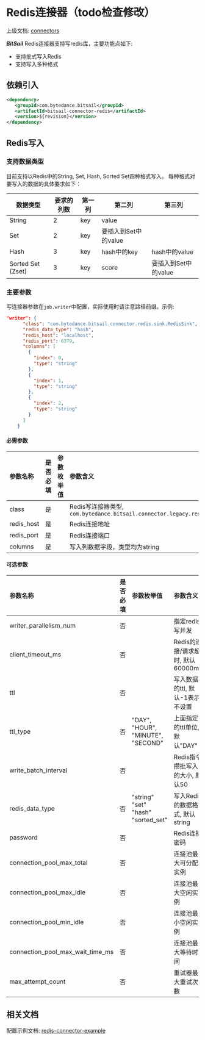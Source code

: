 # Redis连接器（todo检查修改）

上级文档: [connectors](../../../connectors.md)

***BitSail*** Redis连接器支持写redis库，主要功能点如下:

- 支持批式写入Redis
- 支持写入多种格式


## 依赖引入

```xml
<dependency>
   <groupId>com.bytedance.bitsail</groupId>
   <artifactId>bitsail-connector-redis</artifactId>
   <version>${revision}</version>
</dependency>
```

## Redis写入

### 支持数据类型

目前支持以Redis中的String, Set, Hash, Sorted Set四种格式写入。
每种格式对要写入的数据的具体要求如下：

| 数据类型          | 要求的列数 | 第一列 | 第二列               | 第三列               |
| ----------------- | ---------- | ------ | -------------------- | -------------------- |
| String            | 2          | key    | value                |                      |
| Set               | 2          | key    | 要插入到Set中的value |                      |
| Hash              | 3          | key    | hash中的key          | hash中的value        |
| Sorted Set (Zset) | 3          | key    | score                | 要插入到Set中的value |

### 主要参数

写连接器参数在`job.writer`中配置，实际使用时请注意路径前缀。示例:

```json
"writer": {
      "class": "com.bytedance.bitsail.connector.redis.sink.RedisSink",
      "redis_data_type": "hash",
      "redis_host": "localhost",
      "redis_port": 6379,
      "columns": [
        {
          "index": 0,
          "type": "string"
        },
        {
          "index": 1,
          "type": "string"
        },
        {
          "index": 2,
          "type": "string"
        }
      ]
    }
```

#### 必需参数

| 参数名称   | 是否必填 | 参数枚举值 | 参数含义                                                     |
| :--------- | :------- | :--------- | :----------------------------------------------------------- |
| class      | 是       |            | Redis写连接器类型, `com.bytedance.bitsail.connector.legacy.redis.sink.RedisOutputFormat` |
| redis_host | 是       |            | Redis连接地址                                                |
| redis_port | 是       |            | Redis连接端口                                                |
| columns    | 是       |            | 写入列数据字段，类型均为string                               |



#### 可选参数

| 参数名称                         | 是否必填 | 参数枚举值                                     | 参数含义                          |
| :------------------------------- | :------- | :--------------------------------------------- | :-------------------------------- |
| writer_parallelism_num           | 否       |                                                | 指定redis写并发                   |
| client_timeout_ms                | 否       |                                                | Redis的连接/请求超时, 默认60000ms |
| ttl                              | 否       |                                                | 写入数据的ttl, 默认-1表示不设置   |
| ttl_type                         | 否       | "DAY", "HOUR", "MINUTE", "SECOND"              | 上面指定的ttl单位, 默认"DAY"      |
| write_batch_interval             | 否       |                                                | Redis指令攒批写入的大小, 默认50   |
| redis_data_type                  | 否       | "string"<br/>"set"<br/>"hash"<br/>"sorted_set" | 写入Redis的数据格式, 默认 string  |
| password                         | 否       |                                                | Redis连接密码                     |
| connection_pool_max_total        | 否       |                                                | 连接池最大可分配实例              |
| connection_pool_max_idle         | 否       |                                                | 连接池最大空闲实例                |
| connection_pool_min_idle         | 否       |                                                | 连接池最小空闲实例                |
| connection_pool_max_wait_time_ms | 否       |                                                | 连接池最大等待时间                |
| max_attempt_count                | 否       |                                                | 重试器最大重试次数                |


## 相关文档

配置示例文档: [redis-connector-example](./redis-v1-example.md)
